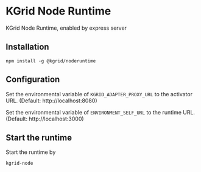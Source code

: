 # KGrid Node Runtime

KGrid Node Runtime, enabled by express server

## Installation

```
npm install -g @kgrid/noderuntime

```

## Configuration

Set the environmental variable of `KGRID_ADAPTER_PROXY_URL` to the activator URL.
(Default: http://localhost:8080)

Set the environmental variable of `ENVIRONMENT_SELF_URL` to the runtime URL.
(Default: http://localhost:3000)


## Start the runtime

Start the runtime by
```
kgrid-node
```
